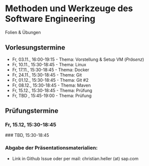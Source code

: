 # Methoden und Werkzeuge des Software Engineering
Folien & Übungen

## Vorlesungstermine
* Fr, 03.11., 16:00-19:15 - Thema: Vorstellung & Setup VM (*Präsenz*)
* Fr, 10.11., 15:30-18:45 - Thema: Linux
* Fr, 17.11., 15:30-18:45 - Thema: Docker
* Fr, 24.11., 15:30-18:45 - Thema: Git
* Fr, 01.12., 15:30-18:45 - Thema: Git #2
* Fr, 08.12., 15:30-18:45 - Thema: Maven
* Fr, 15.12., 15:30-18:45 - Thema: Prüfung
* Fr, TBD   , 15:45-19:00 - Thema: Prüfung

## Prüfungstermine
### Fr, 15.12, 15:30-18:45
<Themen>
### TBD, 15:30-18:45
<Themen>

### Abgabe der Präsentationsmaterialien:
* Link in Github Issue oder per mail: christian.heller (at) sap.com
